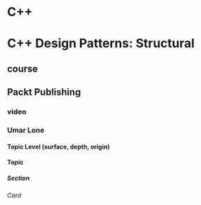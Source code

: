 # C++
# C++ Design Patterns: Structural
## course
## Packt Publishing
### video
### Umar Lone

#### Topic Level (surface, depth, origin)
#### Topic

##### Section

###### Card
